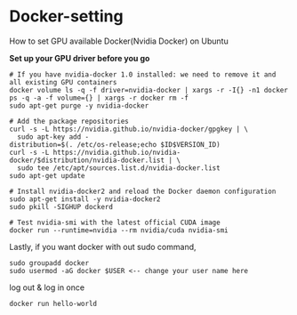 # Docker-setting
How to set GPU available Docker(Nvidia Docker) on Ubuntu

__Set up your GPU driver before you go__

<pre><code># If you have nvidia-docker 1.0 installed: we need to remove it and all existing GPU containers
docker volume ls -q -f driver=nvidia-docker | xargs -r -I{} -n1 docker ps -q -a -f volume={} | xargs -r docker rm -f
sudo apt-get purge -y nvidia-docker

# Add the package repositories
curl -s -L https://nvidia.github.io/nvidia-docker/gpgkey | \
  sudo apt-key add -
distribution=$(. /etc/os-release;echo $ID$VERSION_ID)
curl -s -L https://nvidia.github.io/nvidia-docker/$distribution/nvidia-docker.list | \
  sudo tee /etc/apt/sources.list.d/nvidia-docker.list
sudo apt-get update

# Install nvidia-docker2 and reload the Docker daemon configuration
sudo apt-get install -y nvidia-docker2
sudo pkill -SIGHUP dockerd

# Test nvidia-smi with the latest official CUDA image
docker run --runtime=nvidia --rm nvidia/cuda nvidia-smi
</pre></code>

Lastly, if you want docker with out sudo command,
<pre><code>sudo groupadd docker
sudo usermod -aG docker $USER <-- change your user name here
</code></pre>
log out & log in once
<pre><code>docker run hello-world
</code></pre>
